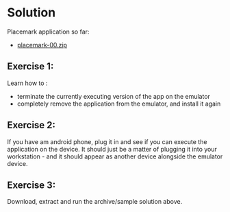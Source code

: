 # Solution

Placemark application so far:

- [placemark-00.zip](archives/placemark-00.zip)

## Exercise 1:

Learn how to :

- terminate the currently executing version of the app on the emulator
- completely remove the application from the emulator, and install it again 

## Exercise 2:

If you have am android phone, plug it in and see if you can execute the application on the device. It should just be a matter of plugging it into your workstation - and it should appear as another device alongside the emulator device.

## Exercise 3: 

Download, extract and run the archive/sample solution above.
